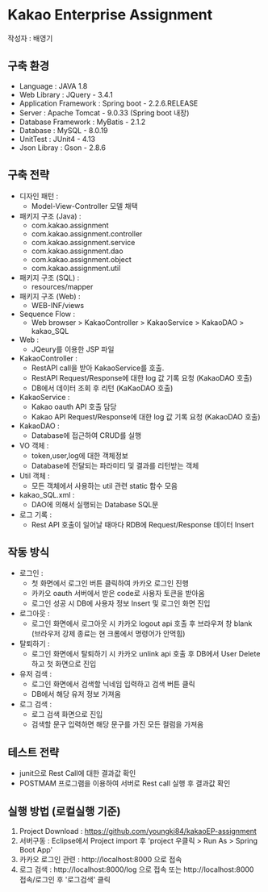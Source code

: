 # Kakao Enterprise Assignment

작성자 : 배영기 

## 구축 환경 
* Language : JAVA 1.8
* Web Library : JQuery - 3.4.1
* Application Framework : Spring boot - 2.2.6.RELEASE
* Server : Apache Tomcat - 9.0.33 (Spring boot 내장) 
* Database Framework : MyBatis - 2.1.2
* Database : MySQL - 8.0.19
* UnitTest : JUnit4 - 4.13
* Json Libray : Gson - 2.8.6


## 구축 전략 
* 디자인 패턴 : 
	- Model-View-Controller 모델 채택
* 패키지 구조 (Java) :
	- com.kakao.assignment
	- com.kakao.assignment.controller
	- com.kakao.assignment.service
	- com.kakao.assignment.dao
	- com.kakao.assignment.object
	- com.kakao.assignment.util
* 패키지 구조 (SQL) :
	- resources/mapper
* 패키지 구조 (Web) :
	- WEB-INF/views
* Sequence Flow :
	- Web browser > KakaoController > KakaoService > KakaoDAO > kakao_SQL
* Web : 
	- JQeury를 이용한 JSP 파일 
* KakaoController : 
	- RestAPI call을 받아 KakaoService를 호출.
	- RestAPI Request/Response에 대한 log 값 기록 요청 (KakaoDAO 호출)
	- DB에서 데이터 조회 후 리턴 (KaKaoDAO 호출)
* KakaoService :
	- Kakao oauth API 호출 담당 
	- Kakao API Request/Response에 대한 log 값 기록 요청 (KakaoDAO 호출)
* KakaoDAO :
	- Database에 접근하여 CRUD를 실행 
* VO 객체 :
	- token,user,log에 대한 객체정보
	- Database에 전달되는 파라미티 및 결과를 리턴받는 객체
* Util 객체 :
	- 모든 객체에서 사용하는 util 관련 static 함수 모음
* kakao_SQL.xml :
	- DAO에 의해서 실행되는 Database SQL문  
* 로그 기록 :
	- Rest API 호출이 일어날 때마다 RDB에 Request/Response 데이터 Insert 
	
## 작동 방식 
* 로그인 : 
	- 첫 화면에서 로그인 버튼 클릭하여 카카오 로그인 진행 
	- 카카오 oauth 서버에서 받은 code로 사용자 토큰을 받아옴 
	- 로그인 성공 시 DB에 사용자 정보 Insert 및 로그인 화면 진입 
* 로그아웃 : 
	- 로그인 화면에서 로그아웃 시 카카오 logout api 호출 후 브라우져 창 blank (브라우저 강제 종료는 현 크롬에서 명령어가 안먹힘) 
* 탈퇴하기 :
	- 로그인 화면에서 탈퇴하기 시 카카오 unlink api 호출 후 DB에서 User Delete 하고 첫 화면으로 진입
* 유저 검색 : 
	- 로그인 화면에서 검색할 닉네임 입력하고 검색 버튼 클릭
	- DB에서 해당 유저 정보 가져옴 
* 로그 검색 : 
	- 로그 검색 화면으로 진입 
	- 검색할 문구 입력하면 해당 문구를 가진 모든 컬럼을 가져옴   

## 테스트 전략 
* junit으로 Rest Call에 대한 결과값 확인  
* POSTMAM 프로그램을 이용하여 서버로 Rest call 실행 후 결과값 확인 

## 실행 방법 (로컬실행 기준) 
1. Project Download : https://github.com/youngki84/kakaoEP-assignment
2. 서버구동 : Eclipse에서 Project import 후 'project 우클릭 > Run As > Spring Boot App'
3. 카카오 로그인 관련 : http://localhost:8000 으로 접속  
4. 로그 검색 : http://localhost:8000/log 으로 접속 또는 http://localhost:8000 접속/로그인 후 '로그검색' 클릭 
	